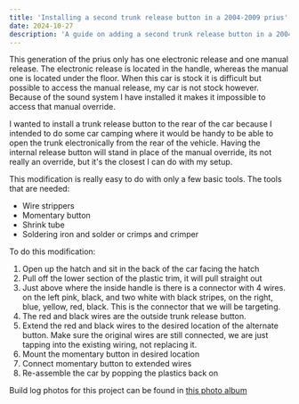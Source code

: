 ```yaml
---
title: 'Installing a second trunk release button in a 2004-2009 prius'
date: 2024-10-27
description: 'A guide on adding a second trunk release button in a 2004-2009 prius.'
---
```



This generation of the prius only has one electronic release and one manual release. The electronic release is located in the handle, whereas the manual one is located under the floor. 
When this car is stock it is difficult but possible to access the manual release, my car is not stock however. Because of the sound system I have installed it makes it impossible to access that manual override. 


I wanted to install a trunk release button to the rear of the car because I intended to do some car camping where it would be handy to be able to open the trunk electronically from the rear of the vehicle. Having the internal release button will stand in place of the manual override, its not really an override, but it's the closest I can do with my setup.

This modification is really easy to do with only a few basic tools. The tools that are needed: 
- Wire strippers
- Momentary button
- Shrink tube
- Soldering iron and solder or crimps and crimper 

To do this modification:
1. Open up the hatch and sit in the back of the car facing the hatch
2. Pull off the lower section of the plastic trim, it will pull straight out
3. Just above where the inside handle is there is a connector with 4 wires. on the left pink, black, and two white with black stripes, on the right, blue, yellow, red, black. This is the connector that we will be targeting.
4. The red and black wires are the outside trunk release button.
5. Extend the red and black wires to the desired location of the alternate button. Make sure the original wires are still connected, we are just tapping into the existing wiring, not replacing it.
6. Mount the momentary button in desired location
7. Connect momentary button to extended wires
8. Re-assemble the car by popping the plastics back on

Build log photos for this project can be found in [this photo album](https://photos.numselli.xyz/share/4x9JtVBhsHTw8_7msm1v6MzzSN9qBuY97CkD2jy_VE1_EvGXR0awFcB0bH8kimPpUTQ)
